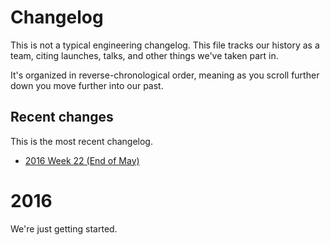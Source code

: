 # Changelog

This is not a typical engineering changelog. This file tracks our history as a team, citing launches, talks, and other things we've taken part in.

It's organized in reverse-chronological order, meaning as you scroll further down you move further into our past.

## Recent changes

This is the most recent changelog.

- [2016 Week 22 (End of May)](changelog/2016.22.md)

# 2016

We're just getting started.
